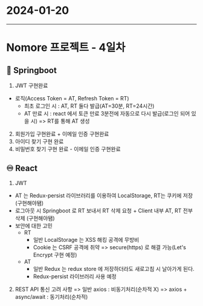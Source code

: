# 2024-01-20
----------------

# Nomore 프로젝트 - 4일차


## 🍃 Springboot
1. JWT 구현완료
- 로직(Access Token = AT, Refresh Token = RT)
    - 최초 로그인 시 : AT, RT 둘다 발급(AT=30분, RT=24시간)
    - AT 만료 시 : react 에서 토큰 만료 3분전에 자동으로 다시 발급(로그인 되어 있을 시) => RT를 통해 AT 생성

2. 회원가입 구현완료 + 이메일 인증 구현완료
3. 아이디 찾기 구현 완료
4. 비밀번호 찾기 구현 완료 - 이메일 인증 구현완료


## ♾️ React
1. JWT
- AT 는 Redux-persist 라이브러리를 이용하여 LocalStorage, RT는 쿠키에 저장(구현해야됌)
- 로그아웃 시 Springboot 로 RT 보내서 RT 삭제 요청 + Client 내부 AT, RT 전부 삭제 (구현해야됌)
- 보안에 대한 고민
    - RT
        - 일반 LocalStorage 는 XSS 해킹 공격에 무방비
        - Cookie 는 CSRF 공격에 취약 => secure(https) 로 해결 가능(Let's Encrypt 구현 예정)
    - AT 
        - 일반 Redux 는 redux store 에 저장하더라도 새로고침 시 날아가게 된다.
        - Redux-persist 라이브러리 사용 예정

2. REST API 통신 고려 사항
=> 일반 axios : 비동기처리(순차적 X)
=> axios + async/await : 동기처리(순차적)
